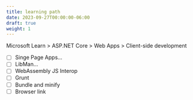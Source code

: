 ```yaml
---
title: learning path
date: 2023-09-27T00:00:00-06:00
draft: true
weight: 1
---
```


Microsoft Learn > ASP.NET Core > Web Apps > Client-side development

- [ ] Singe Page Apps...
- [ ] LibMan...
- [ ] WebAssembly JS Interop
- [ ] Grunt
- [ ] Bundle and minify
- [ ] Browser link